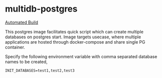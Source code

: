 multidb-postgres
==================

[Automated Build](https://hub.docker.com/r/tripples/multidb-postgres/)


This postgres image facilitates quick script which can create multiple databases on postgres start.
Image targets usecase, where multiple applications are hosted through docker-compose and share single PG container.

Specify the following environment variable with comma separated database names to be created,

`INIT_DATABASES=test1,test2,test3`

